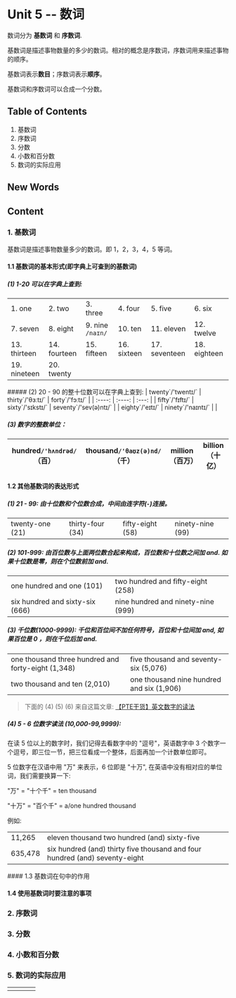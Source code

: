 # Unit 5 -- 数词

数词分为 **基数词** 和 **序数词**.

基数词是描述事物数量的多少的数词。相对的概念是序数词，序数词用来描述事物的顺序。


基数词表示**数目**；序数词表示**顺序**。

基数词和序数词可以合成一个分数。




## Table of Contents
1. 基数词
2. 序数词
3. 分数
4. 小数和百分数
5. 数词的实际应用






## New Words






## Content
### 1. 基数词
基数词是描述事物数量多少的数词。即 1，2，3，4，5 等词。

#### 1.1 基数词的基本形式(即字典上可查到的基数词)
##### (1) 1-20 可以在字典上查到: 
<table>
    <tr>
        <td>1. one </td>
        <td>2. two</td>
        <td>3. three</td>
        <td>4. four</td>
        <td>5. five</td>
        <td>6. six</td>
    </tr>
    <tr>
        <td>7. seven</td>
        <td>8. eight</td>
        <td>9. nine <code>/naɪn/</code></td>
        <td>10. ten</td>
        <td>11. eleven</td>
        <td>12. twelve</td>
    </tr>
    <tr>
        <td>13. thirteen</td>
        <td>14. fourteen</td>
        <td>15. fifteen</td>
        <td>16. sixteen</td>
        <td>17. seventeen</td>
        <td>18. eighteen</td>
    </tr>
    <tr>
        <td>19. nineteen</td>
        <td>20. twenty</td>
    </tr>
</table>
##### (2) 20 - 90 的整十位数可以在字典上查到:
| twenty`/'twentɪ/` | thirty`/'θɜːtɪ/` | forty`/'fɔːtɪ/` |
| :----: | :----: | :---: | 
| fifty`/'fɪftɪ/` | sixty`/'sɪkstɪ/` | seventy`/'sev(ə)ntɪ/` | 
| eighty`/'eɪtɪ/` | ninety`/'naɪntɪ/` | |

##### (3) 数字的整数单位：
| hundred`/'hʌndrəd/`（百）| thousand`/'θaʊz(ə)nd/`（千）| million（百万）|billion（十亿）|
| :----: | :----: | :---: | :---: |

#### 1.2 其他基数词的表达形式
##### (1) 21 - 99: 由十位数和个位数合成，中间由连字符(`-`)连接。
<table>
    <tr>
        <td>twenty-one (21)</td>
        <td>thirty-four (34)</td>
        <td>fifty-eight (58)</td>
        <td>ninety-nine (99)</td>
    </tr>
</table>

##### (2) 101-999: 由百位数与上面两位数合起来构成，百位数和十位数之间加 and. 如果十位数是零，则在个位数前加 and.
<table>
    <tr>
        <td>one hundred and one (101)</td>
        <td>two hundred and fifty-eight (258)</td>
    </tr>
    <tr>
        <td>six hundred and sixty-six (666)</td>
        <td>nine hundred and ninety-nine (999)</td>
    </tr>
</table>

##### (3) 千位数(1000-9999): 千位和百位间不加任何符号，百位和十位间加 and, 如果百位是 0 ，则在千位后加 and.
<table>
    <tr>
        <td>one thousand three hundred and forty-eight (1,348)</td>
        <td>five thousand and seventy-six (5,076)</td>
    </tr>
    <tr>
        <td>two thousand and ten (2,010)</td>
        <td>one thousand nine hundred and six (1,906)</td>
    </tr>
</table>

> 下面的 (4) (5) (6) 来自这篇文章: [【PTE干货】英文数字的读法](https://zhuanlan.zhihu.com/p/118175363)
##### (4) 5 - 6 位数字读法 (10,000-99,9999):

在读 5 位以上的数字时，我们记得去看数字中的 "逗号"，英语数字中 3 个数字一个逗号，即三位一节，把三位看成一个整体，后面再加一个计数单位即可。

5 位数字在汉语中用 "万" 来表示，6 位即是 "十万", 在英语中没有相对应的单位词，我们需要换算一下:

"万" = "十个千" = ten thousand

"十万" = "百个千" = a/one hundred thousand

例如:
<table>
    <tr>
        <td>11,265</td>
        <td>eleven thousand two hundred (and) sixty-five</td>
    </tr>
    <tr>
        <td>635,478</td>
        <td>six hundred (and) thirty five thousand and four hundred (and) seventy-eight</td>
    </tr>
</table>
#### 1.3 基数词在句中的作用

#### 1.4 使用基数词时要注意的事项



### 2. 序数词


### 3. 分数


### 4. 小数和百分数


### 5. 数词的实际应用


<table>
    <tr>
        <td></td>
        <td></td>
        <td></td>
        <td></td>
    </tr>
</table>
